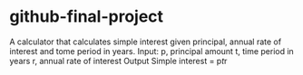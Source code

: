 # github-final-project
A calculator that calculates simple interest given principal, annual rate of interest and tome period in years.
Input:
  p, principal amount 
  t, time period in years
  r, annual rate of interest
Output
  Simple interest = p*t*r
